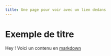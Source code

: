 ```yaml
---
title: Une page pour voir avec un lien dedans
---
```

# Exemple de titre

Hey ! Voici un contenu en [markdown](https://github.com/adam-p/markdown-here/wiki/Markdown-Cheatsheet#table-of-contents)